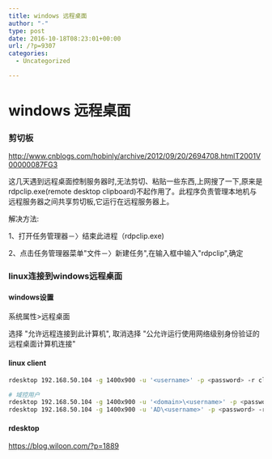 ```yaml
---
title: windows 远程桌面
author: "-"
type: post
date: 2016-10-18T08:23:01+00:00
url: /?p=9307
categories:
  - Uncategorized

---
```

# windows 远程桌面
### 剪切板

http://www.cnblogs.com/hobinly/archive/2012/09/20/2694708.htmlT2001V00000087FG3

这几天遇到远程桌面控制服务器时,无法剪切、粘贴一些东西,上网搜了一下,原来是rdpclip.exe(remote desktop clipboard)不起作用了。此程序负责管理本地机与远程服务器之间共享剪切板,它运行在远程服务器上。

解决方法: 

1、打开任务管理器－〉结束此进程（rdpclip.exe) 

2、点击任务管理器菜单"文件－〉新建任务",在输入框中输入"rdpclip",确定

### linux连接到windows远程桌面

#### windows设置

系统属性>远程桌面
  
选择 "允许远程连接到此计算机", 取消选择 "公允许运行使用网络级别身份验证的远程桌面计算机连接"

#### linux client

```bash
rdesktop 192.168.50.104 -g 1400x900 -u '<username>' -p <password> -r clipboard:CLIPBOARD

# 域控用户
rdesktop 192.168.50.104 -g 1400x900 -u '<domain>\<username>' -p <password> -r clipboard:CLIPBOARD
rdesktop 192.168.50.104 -g 1400x900 -u 'AD\<username>' -p <password> -r clipboard:CLIPBOARD
```

#### rdesktop

<https://blog.wiloon.com/?p=1889>